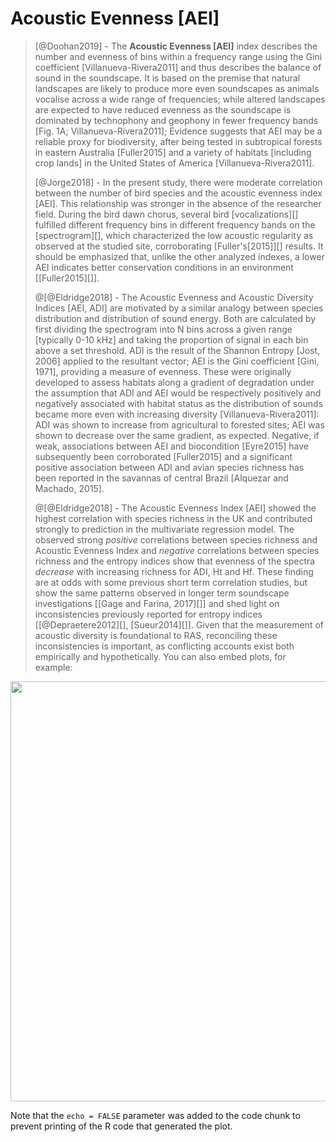# Acoustic Evenness [AEI]

> [@Doohan2019] - The **Acoustic Evenness [AEI]** index describes the number and evenness of bins within a frequency range using the Gini coefficient [Villanueva-Rivera2011] and thus describes the balance of sound in the soundscape. It is based on the premise that natural landscapes are likely to produce more even soundscapes as animals vocalise across a wide range of frequencies; while altered landscapes are expected to have reduced evenness as the soundscape is dominated by technophony and geophony in fewer frequency bands [Fig. 1A; Villanueva-Rivera2011]; Evidence suggests that AEI may be a reliable proxy for biodiversity, after being tested in subtropical forests in eastern Australia [Fuller2015] and a variety of habitats [including crop lands] in the United States of America [Villanueva-Rivera2011].
>
> [@Jorge2018] - In the present study, there were moderate correlation between the number of bird species and the acoustic evenness index [AEI]. This relationship was stronger in the absence of the researcher field. During the bird dawn chorus, several bird [vocalizations][] fulfilled different frequency bins in different frequency bands on the [spectrogram][], which characterized the low acoustic regularity as observed at the studied site, corroborating [Fuller's[2015]][] results. It should be emphasized that, unlike the other analyzed indexes, a lower AEI indicates better conservation conditions in an environment [[Fuller2015][]].
>
> \@[@Eldridge2018] - The Acoustic Evenness and Acoustic Diversity Indices [AEI, ADI] are motivated by a similar analogy between species distribution and distribution of sound energy. Both are calculated by first dividing the spectrogram into N bins across a given range [typically 0-10 kHz] and taking the proportion of signal in each bin above a set threshold. ADI is the result of the Shannon Entropy [Jost, 2006] applied to the resultant vector; AEI is the Gini coefficient [Gini, 1971], providing a measure of evenness. These were originally developed to assess habitats along a gradient of degradation under the assumption that ADI and AEI would be respectively positively and negatively associated with habitat status as the distribution of sounds became more even with increasing diversity [Villanueva-Rivera2011]: ADI was shown to increase from agricultural to forested sites; AEI was shown to decrease over the same gradient, as expected. Negative, if weak, associations between AEI and biocondition [Eyre2015] have subsequently been corroborated [Fuller2015] and a significant positive association between ADI and avian species richness has been reported in the savannas of central Brazil [Alquezar and Machado, 2015].
>
> \@[@Eldridge2018] - The Acoustic Evenness Index [AEI] showed the highest correlation with species richness in the UK and contributed strongly to prediction in the multivariate regression model. The observed strong *positive* correlations between species richness and Acoustic Evenness Index and *negative* correlations between species richness and the entropy indices show that evenness of the spectra *decrease* with increasing richness for ADI, Ht and Hf. These finding are at odds with some previous short term correlation studies, but show the same patterns observed in longer term soundscape investigations [[Gage and Farina, 2017][]] and shed light on inconsistencies previously reported for entropy indices [[@Depraetere2012][], [Sueur2014][]]. Given that the measurement of acoustic diversity is foundational to RAS, reconciling these inconsistencies is important, as conflicting accounts exist both empirically and hypothetically.
You can also embed plots, for example:

<img src="05_AEI_files/figure-html/pressure-1.png" width="672" />

Note that the `echo = FALSE` parameter was added to the code chunk to prevent printing of the R code that generated the plot.
